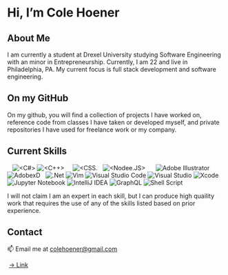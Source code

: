 # Hi, I’m Cole Hoener
## About Me
I am currently a student at Drexel University studying Software Engineering with an minor in Entrepreneurship. Currently, I am 22 and live in Philadelphia, PA. My current focus is full stack development and software engineering.

## On my GitHub
On my github, you will find a collection of projects I have worked on, reference code from classes I have taken or developed myself, and private repositories I have used for freelance work or my company.

## Current Skills
![<Java>](https://img.shields.io/badge/Java-ED8B00?style=for-the-badge&logo=java&logoColor=white) ![<Python>](https://img.shields.io/badge/Python-FFD43B?style=for-the-badge&logo=python&logoColor=darkgreen) ![<C>](https://img.shields.io/badge/C-00599C?style=for-the-badge&logo=c&logoColor=white00) ![<C#>](https://img.shields.io/badge/C%23-239120?style=for-the-badge&logo=c-sharp&logoColor=white) ![<C++>](https://img.shields.io/badge/C%2B%2B-00599C?style=for-the-badge&logo=c%2B%2B&logoColor=white) ![<ReactNative>](https://img.shields.io/badge/React_Native-20232A?style=for-the-badge&logo=react&logoColor=61DAFB)  ![<React>](https://img.shields.io/badge/React-20232A?style=for-the-badge&logo=react&logoColor=61DAFB) ![<Capicitor>](https://img.shields.io/badge/Capacitor-119EFF?style=for-the-badge&logo=Capacitor&logoColor=white) ![<HTML5>](https://img.shields.io/badge/CSS3-1572B6?style=for-the-badge&logo=css3&logoColor=white)  ![<CSS.](https://img.shields.io/badge/HTML5-E34F26?style=for-the-badge&logo=html5&logoColor=white) ![<Javascript>](https://img.shields.io/badge/JavaScript-323330?style=for-the-badge&logo=javascript&logoColor=F7DF1E) ![<Typescript>](https://img.shields.io/badge/TypeScript-007ACC?style=for-the-badge&logo=typescript&logoColor=white) ![<Nodee.JS>](https://img.shields.io/badge/Node.js-339933?style=for-the-badge&logo=nodedotjs&logoColor=white) ![<Swift>](https://img.shields.io/badge/Swift-FA7343?style=for-the-badge&logo=swift&logoColor=white) ![<PostgreSQL>](https://img.shields.io/badge/PostgreSQL-316192?style=for-the-badge&logo=postgresql&logoColor=white) ![<MySQL>](https://img.shields.io/badge/MySQL-00000F?style=for-the-badge&logo=mysql&logoColor=white) ![<JSON>](https://img.shields.io/badge/json-5E5C5C?style=for-the-badge&logo=json&logoColor=white) ![<Firebase>](https://img.shields.io/badge/firebase-ffca28?style=for-the-badge&logo=firebase&logoColor=black)   ![Adobe Illustrator](https://img.shields.io/badge/Adobe%20Illustrator-FF9A00?style=for-the-badge&logo=adobe%20illustrator&logoColor=white)  ![<Adobe Photoshop>](https://img.shields.io/badge/Adobe%20Photoshop-31A8FF?style=for-the-badge&logo=Adobe%20Photoshop&logoColor=black)  ![<Adobe Premiere Pro>](https://img.shields.io/badge/Adobe%20Premiere%20Pro-9999FF?style=for-the-badge&logo=Adobe%20Premiere%20Pro&logoColor=white) ![AdobexD](https://img.shields.io/badge/Adobe%20XD-470137?style=for-the-badge&logo=Adobe%20XD&logoColor=#FF61F6) ![<Office>](https://img.shields.io/badge/Microsoft_Office-D83B01?style=for-the-badge&logo=microsoft-office&logoColor=white) ![<R>](https://img.shields.io/badge/R-276DC3?style=for-the-badge&logo=r&logoColor=white) ![.Net](https://img.shields.io/badge/.NET-5C2D91?style=for-the-badge&logo=.net&logoColor=white) ![Vim](https://img.shields.io/badge/VIM-%2311AB00.svg?style=for-the-badge&logo=vim&logoColor=white) ![Visual Studio Code](https://img.shields.io/badge/Visual%20Studio%20Code-0078d7.svg?style=for-the-badge&logo=visual-studio-code&logoColor=white) ![Visual Studio](https://img.shields.io/badge/Visual%20Studio-5C2D91.svg?style=for-the-badge&logo=visual-studio&logoColor=white) ![Xcode](https://img.shields.io/badge/Xcode-007ACC?style=for-the-badge&logo=Xcode&logoColor=white) ![Jupyter Notebook](https://img.shields.io/badge/jupyter-%23FA0F00.svg?style=for-the-badge&logo=jupyter&logoColor=white) ![IntelliJ IDEA](https://img.shields.io/badge/IntelliJIDEA-000000.svg?style=for-the-badge&logo=intellij-idea&logoColor=white) ![GraphQL](https://img.shields.io/badge/-GraphQL-E10098?style=for-the-badge&logo=graphql&logoColor=white) ![Shell Script](https://img.shields.io/badge/shell_script-%23121011.svg?style=for-the-badge&logo=gnu-bash&logoColor=white)

I will not claim I am an expert in each skill, but I can produce high quaility work that requires the use of any of the skills listed based on prior experience.

## Contact
📫 Email me at colehoener@gmail.com

![<LinkedIn>](https://img.shields.io/badge/LinkedIn-0077B5?style=for-the-badge&logo=linkedin&logoColor=white) [-> Link](https://www.linkedin.com/in/cole-hoener/)
